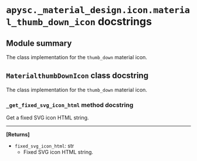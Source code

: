 # `apysc._material_design.icon.material_thumb_down_icon` docstrings

## Module summary

The class implementation for the `thumb_down` material icon.

## `MaterialthumbDownIcon` class docstring

The class implementation for the `thumb_down` material icon.

### `_get_fixed_svg_icon_html` method docstring

Get a fixed SVG icon HTML string.<hr>

**[Returns]**

- `fixed_svg_icon_html`: str
  - Fixed SVG icon HTML string.